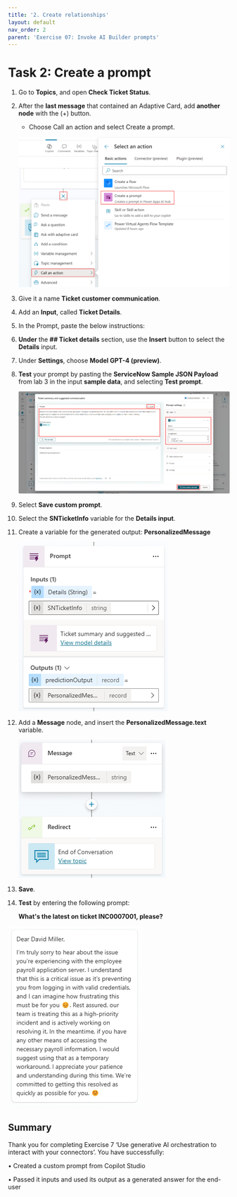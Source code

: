 ```yaml
---
title: '2. Create relationships'
layout: default
nav_order: 2
parent: 'Exercise 07: Invoke AI Builder prompts'
---
```


# Task 2: Create a prompt

1.	Go to **Topics**, and open **Check Ticket Status**.

1.	After the **last message** that contained an Adaptive Card, add **another node** with the (+) button.

	   - Choose Call an action and select Create a prompt.

  	![A screenshot of a computer Description automatically generated](../../media/d7caa2bacb484d68deac84e6c002f735.png)

1.	Give it a name **Ticket customer communication**.

1.	Add an **Input**, called **Ticket Details**.

1.	In the Prompt, paste the below instructions:

1.	**Under** the **## Ticket details** section, use the **Insert** button to select the **Details** input.

1.	Under **Settings**, choose **Model GPT-4 (preview)**.

1.	**Test** your prompt by pasting the **ServiceNow Sample JSON Payload** from lab 3 in the input **sample data**, and selecting **Test prompt**.

 	![2eb5e8dacc3e57a52ade94257311fcf9](../../media/2eb5e8dacc3e57a52ade94257311fcf9.png)

1.	Select **Save custom prompt**.

1.	Select the **SNTicketInfo** variable for the **Details input**.

1.	Create a variable for the generated output: **PersonalizedMessage**

 	![A screenshot of a computer Description automatically generated](../../media/31d491cb364037598f0801328926f440.png)

1.	Add a **Message** node, and insert the **PersonalizedMessage.text** variable.

 	![A screenshot of a chat Description automatically generated](../../media/f03dc3366edb6de5932aa8d1aedc8677.png)

1.	**Save**.

1.	**Test** by entering the following prompt:

	**What's the latest on ticket INC0007001, please?**

   ![A screenshot of a message Description automatically generated](../../media/a65eecc69f87d9380cd6f9cb5bffafc2.png)


## Summary

Thank you for completing Exercise 7 ‘Use generative AI orchestration to interact with your connectors’. 
You have successfully:

•	Created a custom prompt from Copilot Studio

•	Passed it inputs and used its output as a generated answer for the end-user

